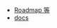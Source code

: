 - [Roadmap 等](https://github.com/orgs/Shodan-Pro/projects)
- [docs](https://github.com/Shodan-Pro/docs)
